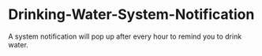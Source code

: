 # Drinking-Water-System-Notification

A system notification will pop up after every hour to remind you to drink water.
